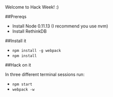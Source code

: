 Welcome to Hack Week! :)

##Prereqs

 - Install Node 0.11.13 (I recommend you use nvm)
 - Install RethinkDB

##Install it

 - `npm install -g webpack`
 - `npm install`

##Hack on it

In three different terminal sessions run:

 - `npm start`
 - `webpack -w`
